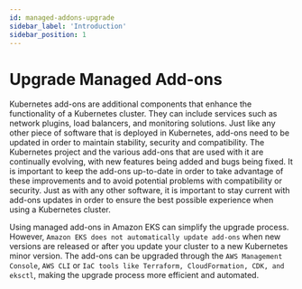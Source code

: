 ```yaml
---
id: managed-addons-upgrade
sidebar_label: 'Introduction'
sidebar_position: 1
---
```


# Upgrade Managed Add-ons

Kubernetes add-ons are additional components that enhance the functionality of a Kubernetes cluster. They can include services such as network plugins, load balancers, and monitoring solutions. Just like any other piece of software that is deployed in Kubernetes, add-ons need to be updated in order to maintain stability, security and compatibility. The Kubernetes project and the various add-ons that are used with it are continually evolving, with new features being added and bugs being fixed. It is important to keep the add-ons up-to-date in order to take advantage of these improvements and to avoid potential problems with compatibility or security. Just as with any other software, it is important to stay current with add-ons updates in order to ensure the best possible experience when using a Kubernetes cluster.

Using managed add-ons in Amazon EKS can simplify the upgrade process. However, `Amazon EKS does not automatically update add-ons` when new versions are released or after you update your cluster to a new Kubernetes minor version. The add-ons can be upgraded through the `AWS Management Console`, `AWS CLI` or `IaC tools like Terraform, CloudFormation, CDK, and eksctl`, making the upgrade process more efficient and automated.


